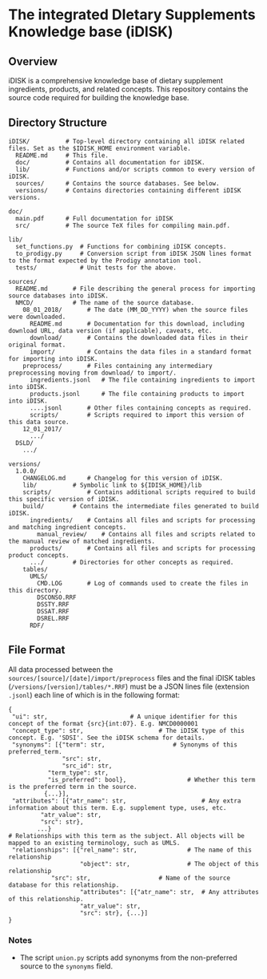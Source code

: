 ﻿# The integrated DIetary Supplements Knowledge base (iDISK)

## Overview
iDISK is a comprehensive knowledge base of dietary supplement ingredients, products, and related concepts.
This repository contains the source code required for building the knowledge base.


## Directory Structure

```
iDISK/			# Top-level directory containing all iDISK related files. Set as the $IDISK_HOME environment variable.
  README.md		# This file.
  doc/ 			# Contains all documentation for iDISK.
  lib/			# Functions and/or scripts common to every version of iDISK.
  sources/		# Contains the source databases. See below.
  versions/		# Contains directories containing different iDISK versions.

doc/
  main.pdf		# Full documentation for iDISK
  src/			# The source TeX files for compiling main.pdf.

lib/
  set_functions.py	# Functions for combining iDISK concepts.
  to_prodigy.py		# Conversion script from iDISK JSON lines format to the format expected by the Prodigy annotation tool.
  tests/	        # Unit tests for the above.

sources/
  README.md		  # File describing the general process for importing source databases into iDISK.
  NMCD/			  # The name of the source database.
    08_01_2018/		  # The date (MM_DD_YYYY) when the source files were downloaded.
      README.md		  # Documentation for this download, including download URL, data version (if applicable), caveats, etc.
      download/		  # Contains the downloaded data files in their original format.
      import/		  # Contains the data files in a standard format for importing into iDISK.
	preprocess/       # Files containing any intermediary preprocessing moving from download/ to import/.
      ingredients.jsonl   # The file containing ingredients to import into iDISK.
      products.jsonl  	  # The file containing products to import into iDISK.
      ....jsonl		  # Other files containing concepts as required.
      scripts/		  # Scripts required to import this version of this data source.
    12_01_2017/
      .../
  DSLD/
    .../

versions/
  1.0.0/
    CHANGELOG.md	  # Changelog for this version of iDISK.
    lib/ 		  # Symbolic link to ${IDISK_HOME}/lib
    scripts/		  # Contains additional scripts required to build this specific version of iDISK.
    build/		  # Contains the intermediate files generated to build iDISK.
      ingredients/	  # Contains all files and scripts for processing and matching ingredient concepts.
        manual_review/    # Contains all files and scripts related to the manual review of matched ingredients.
      products/		  # Contains all files and scripts for processing product concepts.
      .../		  # Directories for other concepts as required.
    tables/
      UMLS/
        CMD.LOG		  # Log of commands used to create the files in this directory.
        DSCONSO.RRF
        DSSTY.RRF
        DSSAT.RRF
        DSREL.RRF
      RDF/
```


## File Format

All data processed between the `sources/[source]/[date]/import/preprocess` files
and the final iDISK tables (`/versions/[version]/tables/*.RRF`) must be a JSON lines
file (extension `.jsonl`) each line of which is in the following format:

```
{
 "ui": str,					      # A unique identifier for this concept of the format {src}{int:07}. E.g. NMCD0000001
 "concept_type": str, 				      # The iDISK type of this concept. E.g. 'SDSI'. See the iDISK schema for details.
 "synonyms": [{"term": str, 			      # Synonyms of this preferred_term.
               "src": str,
               "src_id": str,
	       "term_type": str,
	       "is_preferred": bool},         	      # Whether this term is the preferred term in the source.
	      {...}],
 "attributes": [{"atr_name": str,                     # Any extra information about this term. E.g. supplement type, uses, etc.
		 "atr_value": str,
		 "src": str},
		...}		      
# Relationships with this term as the subject. All objects will be mapped to an existing terminology, such as UMLS.
 "relationships": [{"rel_name": str,    	      # The name of this relationship 
                    "object": str, 	    	      # The object of this relationship
		    "src": str,       		      # Name of the source database for this relationship. 
                    "attributes": [{"atr_name": str,  # Any attributes of this relationship.
				    "atr_value": str,
				    "src": str}, {...}]
}
```

### Notes
 * The script `union.py` scripts add synonyms from the non-preferred source to the `synonyms` field.
